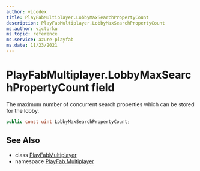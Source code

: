 ```yaml
---
author: vicodex
title: PlayFabMultiplayer.LobbyMaxSearchPropertyCount
description: PlayFabMultiplayer.LobbyMaxSearchPropertyCount
ms.author: victorku
ms.topic: reference
ms.service: azure-playfab
ms.date: 11/23/2021
---
```


# PlayFabMultiplayer.LobbyMaxSearchPropertyCount field

The maximum number of concurrent search properties which can be stored for the lobby.

```csharp
public const uint LobbyMaxSearchPropertyCount;
```

## See Also

* class [PlayFabMultiplayer](../PlayFabMultiplayer.md)
* namespace [PlayFab.Multiplayer](../../PlayFabMultiplayerSDK.md)

